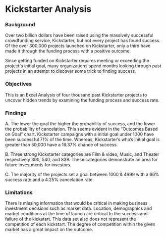 # Kickstarter Analysis

### Background

Over two billion dollars have been raised using the massively successful crowdfunding service, Kickstarter, but not every project has found success. Of the over 300,000 projects launched on Kickstarter, only a third have made it through the funding process with a positive outcome.

Since getting funded on Kickstarter requires meeting or exceeding the project's initial goal, many organizations spend months looking through past projects in an attempt to discover some trick to finding success.

### Objectives

This is an Excel Analysis of four thousand past Kickstarter projects to uncover hidden trends by examining the funding process and success rate.

### Findings 

A. The lower the goal the higher the probability of success, and the lower the probability of cancelation. This seems evident in the “Outcomes Based on Goal” chart. Kickstarter campaigns with a initial goal under 1000 have been successful 71% of the time. Whereas, Kickstarter’s who’s initial goal is greater than 50,000 have a 16.37% chance of success. 

B. Three strong Kickstarter categories are Film & video, Music, and Theater respectively 300, 540, and 839. These categories demonstrate an area for future investments for investors.

C. The majority of the projects set a goal between 1000 & 4999 with a  66% success rate and a 4.25% cancelation rate


### Limitations

There is missing information that would be critical in making business investment decisions such as market data. Location, demographics and market conditions at the time of launch are critical to the success and failure of the kickstart. This data set also does not represent the competition of each kickstart. The degree of competition within the given market has a great impact on the outcome. 




